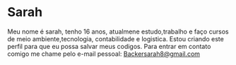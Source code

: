 # Sarah
Meu nome é sarah, tenho 16 anos, atualmene estudo,trabalho e faço cursos de meio ambiente,tecnologia, contabilidade e logistica.
Estou criando este perfil para que eu possa salvar meus codigos. Para entrar em contato comigo me chame pelo e-mail pessoal: Backersarah8@gmail.com
